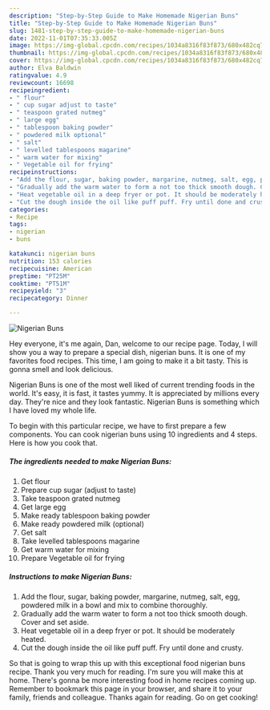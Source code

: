 ```yaml
---
description: "Step-by-Step Guide to Make Homemade Nigerian Buns"
title: "Step-by-Step Guide to Make Homemade Nigerian Buns"
slug: 1481-step-by-step-guide-to-make-homemade-nigerian-buns
date: 2022-11-01T07:35:33.005Z
image: https://img-global.cpcdn.com/recipes/1034a8316f83f873/680x482cq70/nigerian-buns-recipe-main-photo.jpg
thumbnail: https://img-global.cpcdn.com/recipes/1034a8316f83f873/680x482cq70/nigerian-buns-recipe-main-photo.jpg
cover: https://img-global.cpcdn.com/recipes/1034a8316f83f873/680x482cq70/nigerian-buns-recipe-main-photo.jpg
author: Elva Baldwin
ratingvalue: 4.9
reviewcount: 16698
recipeingredient:
- " flour"
- " cup sugar adjust to taste"
- " teaspoon grated nutmeg"
- " large egg"
- " tablespoon baking powder"
- " powdered milk optional"
- " salt"
- " levelled tablespoons magarine"
- " warm water for mixing"
- " Vegetable oil for frying"
recipeinstructions:
- "Add the flour, sugar, baking powder, margarine, nutmeg, salt, egg, powdered milk in a bowl and mix to combine thoroughly."
- "Gradually add the warm water to form a not too thick smooth dough. Cover and set aside."
- "Heat vegetable oil in a deep fryer or pot. It should be moderately heated."
- "Cut the dough inside the oil like puff puff. Fry until done and crusty."
categories:
- Recipe
tags:
- nigerian
- buns

katakunci: nigerian buns 
nutrition: 153 calories
recipecuisine: American
preptime: "PT25M"
cooktime: "PT51M"
recipeyield: "3"
recipecategory: Dinner

---
```



![Nigerian Buns](https://img-global.cpcdn.com/recipes/1034a8316f83f873/680x482cq70/nigerian-buns-recipe-main-photo.jpg)

Hey everyone, it's me again, Dan, welcome to our recipe page. Today, I will show you a way to prepare a special dish, nigerian buns. It is one of my favorites food recipes. This time, I am going to make it a bit tasty. This is gonna smell and look delicious.

Nigerian Buns is one of the most well liked of current trending foods in the world. It's easy, it is fast, it tastes yummy. It is appreciated by millions every day. They're nice and they look fantastic. Nigerian Buns is something which I have loved my whole life.




To begin with this particular recipe, we have to first prepare a few components. You can cook nigerian buns using 10 ingredients and 4 steps. Here is how you cook that.

<!--inarticleads1-->

##### The ingredients needed to make Nigerian Buns:

1. Get  flour
1. Prepare  cup sugar (adjust to taste)
1. Take  teaspoon grated nutmeg
1. Get  large egg
1. Make ready  tablespoon baking powder
1. Make ready  powdered milk (optional)
1. Get  salt
1. Take  levelled tablespoons magarine
1. Get  warm water for mixing
1. Prepare  Vegetable oil for frying




<!--inarticleads2-->

##### Instructions to make Nigerian Buns:

1. Add the flour, sugar, baking powder, margarine, nutmeg, salt, egg, powdered milk in a bowl and mix to combine thoroughly.
1. Gradually add the warm water to form a not too thick smooth dough. Cover and set aside.
1. Heat vegetable oil in a deep fryer or pot. It should be moderately heated.
1. Cut the dough inside the oil like puff puff. Fry until done and crusty.




So that is going to wrap this up with this exceptional food nigerian buns recipe. Thank you very much for reading. I'm sure you will make this at home. There's gonna be more interesting food in home recipes coming up. Remember to bookmark this page in your browser, and share it to your family, friends and colleague. Thanks again for reading. Go on get cooking!

